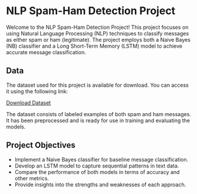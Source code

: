 # NLP Spam-Ham Detection Project

Welcome to the NLP Spam-Ham Detection Project! This project focuses on using Natural Language Processing (NLP) techniques to classify messages as either spam or ham (legitimate). The project employs both a Naive Bayes (NB) classifier and a Long Short-Term Memory (LSTM) model to achieve accurate message classification.

## Data

The dataset used for this project is available for download. You can access it using the following link:

[Download Dataset](https://drive.google.com/file/d/1J8lIl9BlLLHzgvCqEpENs8MKdpRA-ApI/view?usp=sharing)

The dataset consists of labeled examples of both spam and ham messages. It has been preprocessed and is ready for use in training and evaluating the models.

## Project Objectives

- Implement a Naive Bayes classifier for baseline message classification.
- Develop an LSTM model to capture sequential patterns in text data.
- Compare the performance of both models in terms of accuracy and other metrics.
- Provide insights into the strengths and weaknesses of each approach.

